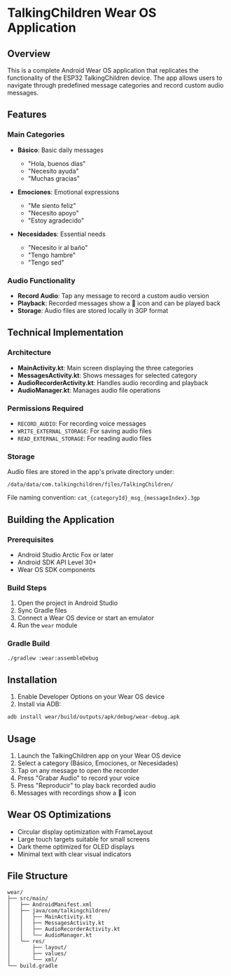 # TalkingChildren Wear OS Application

## Overview
This is a complete Android Wear OS application that replicates the functionality of the ESP32 TalkingChildren device. The app allows users to navigate through predefined message categories and record custom audio messages.

## Features

### Main Categories
- **Básico**: Basic daily messages
  - "Hola, buenos días"
  - "Necesito ayuda"
  - "Muchas gracias"

- **Emociones**: Emotional expressions
  - "Me siento feliz"
  - "Necesito apoyo"
  - "Estoy agradecido"

- **Necesidades**: Essential needs
  - "Necesito ir al baño"
  - "Tengo hambre"
  - "Tengo sed"

### Audio Functionality
- **Record Audio**: Tap any message to record a custom audio version
- **Playback**: Recorded messages show a 🎵 icon and can be played back
- **Storage**: Audio files are stored locally in 3GP format

## Technical Implementation

### Architecture
- **MainActivity.kt**: Main screen displaying the three categories
- **MessagesActivity.kt**: Shows messages for selected category
- **AudioRecorderActivity.kt**: Handles audio recording and playback
- **AudioManager.kt**: Manages audio file operations

### Permissions Required
- `RECORD_AUDIO`: For recording voice messages
- `WRITE_EXTERNAL_STORAGE`: For saving audio files
- `READ_EXTERNAL_STORAGE`: For reading audio files

### Storage
Audio files are stored in the app's private directory under:
```
/data/data/com.talkingchildren/files/TalkingChildren/
```

File naming convention: `cat_{categoryId}_msg_{messageIndex}.3gp`

## Building the Application

### Prerequisites
- Android Studio Arctic Fox or later
- Android SDK API Level 30+
- Wear OS SDK components

### Build Steps
1. Open the project in Android Studio
2. Sync Gradle files
3. Connect a Wear OS device or start an emulator
4. Run the `wear` module

### Gradle Build
```bash
./gradlew :wear:assembleDebug
```

## Installation
1. Enable Developer Options on your Wear OS device
2. Install via ADB:
```bash
adb install wear/build/outputs/apk/debug/wear-debug.apk
```

## Usage
1. Launch the TalkingChildren app on your Wear OS device
2. Select a category (Básico, Emociones, or Necesidades)
3. Tap on any message to open the recorder
4. Press "Grabar Audio" to record your voice
5. Press "Reproducir" to play back recorded audio
6. Messages with recordings show a 🎵 icon

## Wear OS Optimizations
- Circular display optimization with FrameLayout
- Large touch targets suitable for small screens
- Dark theme optimized for OLED displays
- Minimal text with clear visual indicators

## File Structure
```
wear/
├── src/main/
│   ├── AndroidManifest.xml
│   ├── java/com/talkingchildren/
│   │   ├── MainActivity.kt
│   │   ├── MessagesActivity.kt
│   │   ├── AudioRecorderActivity.kt
│   │   └── AudioManager.kt
│   └── res/
│       ├── layout/
│       ├── values/
│       └── xml/
└── build.gradle
```